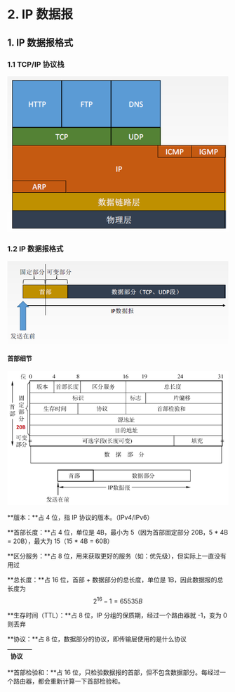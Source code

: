 # 2. IP 数据报

## 1. IP 数据报格式

### 1.1 TCP/IP 协议栈

![](../.gitbook/assets/image%20%2893%29.png)

### 1.2 IP 数据报格式

![](../.gitbook/assets/image%20%28115%29.png)

#### 首部细节

![](../.gitbook/assets/image%20%28109%29.png)

**版本：**占 4 位，指 IP 协议的版本。（IPv4/IPv6）

**首部长度：**占 4 位，单位是 4B，最小为 5（因为首部固定部分 20B，5 \* 4B = 20B），最大为 15（15 \* 4B = 60B）

**区分服务：**占 8 位，用来获取更好的服务（如：优先级），但实际上一直没有用过

**总长度：**占 16 位，首部 + 数据部分的总长度，单位是 1B，因此数据报的总长度为 $$2^{16} - 1 = 65535 B$$ 

**生存时间（TTL）：**占 8 位，IP 分组的保质期，经过一个路由器就 -1，变为 0 则丢弃

**协议：**占 8 位，数据部分的协议，即传输层使用的是什么协议

| 协议 |  |
| :--- | :--- |


**首部检验和：**占 16 位，只检验数据报的首部，但不包含数据部分。每经过一个路由器，都会重新计算一下首部检验和。



